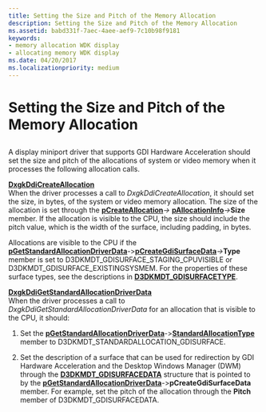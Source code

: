 ```yaml
---
title: Setting the Size and Pitch of the Memory Allocation
description: Setting the Size and Pitch of the Memory Allocation
ms.assetid: babd331f-7aec-4aee-aef9-7c10b98f9181
keywords:
- memory allocation WDK display
- allocating memory WDK display
ms.date: 04/20/2017
ms.localizationpriority: medium
---
```


# Setting the Size and Pitch of the Memory Allocation


## <span id="ddk_introduction_to_command_and_dma_buffers_gg"></span><span id="DDK_INTRODUCTION_TO_COMMAND_AND_DMA_BUFFERS_GG"></span>


A display miniport driver that supports GDI Hardware Acceleration should set the size and pitch of the allocations of system or video memory when it processes the following allocation calls.

<span id="DxgkDdiCreateAllocation"></span><span id="dxgkddicreateallocation"></span><span id="DXGKDDICREATEALLOCATION"></span>[**DxgkDdiCreateAllocation**](https://msdn.microsoft.com/library/windows/hardware/ff559606)  
When the driver processes a call to *DxgkDdiCreateAllocation*, it should set the size, in bytes, of the system or video memory allocation. The size of the allocation is set through the [**pCreateAllocation**](https://msdn.microsoft.com/library/windows/hardware/ff557559)*-&gt;* [**pAllocationInfo**](https://msdn.microsoft.com/library/windows/hardware/ff560960)<em>-&gt;</em>**Size** member. If the allocation is visible to the CPU, the size should include the pitch value, which is the width of the surface, including padding, in bytes.

Allocations are visible to the CPU if the [**pGetStandardAllocationDriverData**](https://msdn.microsoft.com/library/windows/hardware/ff557598)*-*&gt;[**pCreateGdiSurfaceData**](https://msdn.microsoft.com/library/windows/hardware/ff546021)<em>-&gt;</em>**Type** member is set to D3DKMDT\_GDISURFACE\_STAGING\_CPUVISIBLE or D3DKMDT\_GDISURFACE\_EXISTINGSYSMEM. For the properties of these surface types, see the descriptions in [**D3DKMDT\_GDISURFACETYPE**](https://msdn.microsoft.com/library/windows/hardware/ff546039).

<span id="DxgkDdiGetStandardAllocationDriverData"></span><span id="dxgkddigetstandardallocationdriverdata"></span><span id="DXGKDDIGETSTANDARDALLOCATIONDRIVERDATA"></span>[**DxgkDdiGetStandardAllocationDriverData**](https://msdn.microsoft.com/library/windows/hardware/ff559673)  
When the driver processes a call to *DxgkDdiGetStandardAllocationDriverData* for an allocation that is visible to the CPU, it should:

1.  Set the [**pGetStandardAllocationDriverData**](https://msdn.microsoft.com/library/windows/hardware/ff557598)*-*&gt;[**StandardAllocationType**](https://msdn.microsoft.com/library/windows/hardware/ff546589) member to D3DKMDT\_STANDARDALLOCATION\_GDISURFACE.

2.  Set the description of a surface that can be used for redirection by GDI Hardware Acceleration and the Desktop Windows Manager (DWM) through the [**D3DKMDT\_GDISURFACEDATA**](https://msdn.microsoft.com/library/windows/hardware/ff546021) structure that is pointed to by the [**pGetStandardAllocationDriverData**](https://msdn.microsoft.com/library/windows/hardware/ff557598)*-*&gt;**pCreateGdiSurfaceData** member. For example, set the pitch of the allocation through the **Pitch** member of D3DKMDT\_GDISURFACEDATA.

 

 





